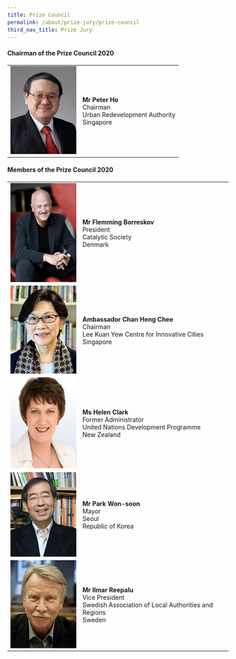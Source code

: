 ```yaml
---
title: Prize Council
permalink: /about/prize-jury/prize-council
third_nav_title: Prize Jury
---
```


#### **Chairman of the Prize Council 2020**

<table style="width: 100%;" border="0" cellpadding="10">
<tbody>
<tr>
<td style="width: 150px;"><img src="/images/jury/peter-ho.jpg" alt="Peter Ho" /></td>
<td><strong>Mr Peter Ho</strong><br />Chairman<br />Urban Redevelopment Authority<br />Singapore</td>
</tr>
</tbody>
</table>

#### **Members of the Prize Council 2020**

<table style="width: 100%;" border="0" cellpadding="10">
<tbody>
<tr>
<td style="width: 150px;"><img src="/images/jury/flemming-borreskov.jpg" alt="Flemming Borreskov" /></td>
<td><strong>Mr Flemming Borreskov</strong><br />President<br />Catalytic Society<br />Denmark</td>
</tr>
<tr>
<td><img src="/images/jury/chan-heng-chee.jpg" alt="Chan Heng Chee" /></td>
<td><strong>Ambassador Chan Heng Chee</strong><br />Chairman<br />Lee Kuan Yew Centre for Innovative Cities<br />Singapore</td>
</tr>
<tr>
<td><img src="/images/jury/helen-clark.jpg" alt="Helen Clark" /></td>
<td><strong>Ms Helen Clark</strong><br />Former Administrator<br />United Nations Development Programme<br />New Zealand</td>
</tr>
<tr>
<td><img src="/images/jury/park-won-soon.png" alt="Park Won-soon" /></td>
<td><strong>Mr Park Won-soon</strong><br />Mayor<br />Seoul<br />Republic of Korea</td>
</tr>
<tr>
<td><img src="/images/jury/ilmar-reepalu.jpg" alt="Ilmar Reepalu" /></td>
<td><strong>Mr Ilmar Reepalu</strong><br />Vice President<br />Swedish Association of Local Authorities and Regions<br />Sweden</td>
</tr> 
</tbody>
</table>
